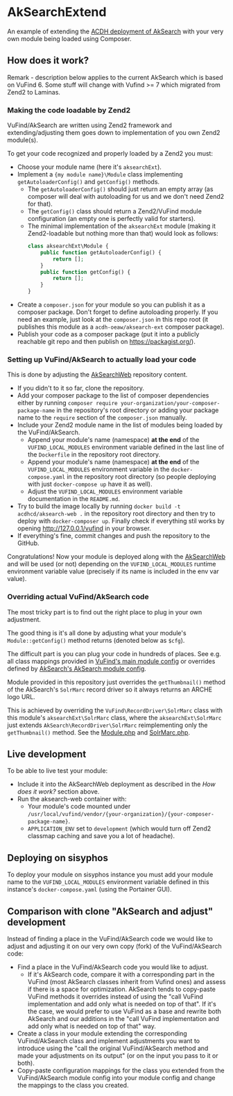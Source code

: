 # AkSearchExtend

An example of extending the [ACDH deployment of AkSearch](https://github.com/acdh-oeaw/AkSearchWeb) with your very own module being loaded using Composer.

## How does it work?

Remark - description below applies to the current AkSearch which is based on VuFind 6. Some stuff will change with Vufind >= 7 which migrated from Zend2 to Laminas.

### Making the code loadable by Zend2

VuFind/AkSearch are written using Zend2 framework and extending/adjusting them goes down to implementation of you own Zend2 module(s).

To get your code recognized and properly loaded by a Zend2 you must:

* Choose your module name (here it's `aksearchExt`).
* Implement a `{my module name}\Module` class implementing `getAutoloaderConfig()` and `getConfig()` methods.
    * The `getAutoloaderConfig()` should just return an empty array (as composer will deal with autoloading for us and we don't need Zend2 for that).
    * The `getConfig()` class should return a Zend2/VuFind module configuration (an empty one is perfectly valid for starters).
    * The minimal implementation of the `aksearchExt` module (making it Zend2-loadable but nothing more than that) would look as follows:
      ```php
      class aksearchExt\Module {
          public function getAutoloaderConfig() {
              return [];
          }
          public function getConfig() {
              return [];
          }
      }
      ```
* Create a `composer.json` for your module so you can publish it as a composer package.
  Don't forget to define autoloading properly.
  If you need an example, just look at the `composer.json` in this repo root (it publishes this module as a `acdh-oeaw/aksearch-ext` composer package).
* Publish your code as a composer package (put it into a publicly reachable git repo and then publish on https://packagist.org/).

### Setting up VuFind/AkSearch to actually load your code

This is done by adjusting the [AkSearchWeb](https://github.com/acdh-oeaw/AkSearchWeb) repository content.

* If you didn't to it so far, clone the repository.
* Add your composer package to the list of composer dependencies
  either by running `composer require your-organization/your-composer-package-name` in the repository's root directory 
  or adding your package name to the `require` section of the `composer.json` manually.
* Include your Zend2 module name in the list of modules being loaded by the VuFind/AkSearch.
    * Append your module's name (namespace) **at the end** of the `VUFIND_LOCAL_MODULES` environment variable defined in the last line of the `Dockerfile` in the repository root directory.
    * Append your module's name (namespace) **at the end** of the `VUFIND_LOCAL_MODULES` environment variable in the `docker-compose.yaml` in the repository root directory
      (so people deploying with just `docker-compose up` have it as well).
    * Adjust the `VUFIND_LOCAL_MODULES` environment variable documentation in the `README.md`.
* Try to build the image locally by running `docker build -t acdhcd/aksearch-web .` in the repository root directory 
  and then try to deploy with `docker-composer up`.
  Finally check if everything stil works by opening http://127.0.0.1/vufind in your browser.
* If everything's fine, commit changes and push the repository to the GitHub.

Congratulations! Now your module is deployed along with the [AkSearchWeb](https://github.com/acdh-oeaw/AkSearchWeb) 
and will be used (or not) depending on the `VUFIND_LOCAL_MODULES` runtime environment variable value (precisely if its name is included in the env var value).

### Overriding actual VuFind/AkSearch code

The most tricky part is to find out the right place to plug in your own adjustment.

The good thing is it's all done by adjusting what your module's `Module::getConfig()` method returns (denoted below as `$cfg`).

The difficult part is you can plug your code in hundreds of places. See e.g. all class mappings provided in [VuFind's main module config](https://biapps.arbeiterkammer.at/gitlab/open/aksearch/aksearch/blob/aksearch/module/VuFind/config/module.config.php) or overrides defined by [AkSearch's AkSearch module config](https://gitlab.com/acdh-oeaw/oeaw-resources/module-core/-/blob/master/config/module.config.php).

Module provided in this repository just overrides the `getThumbnail()` method of the AkSearch's `SolrMarc` record driver so it always returns an ARCHE logo URL.

This is achieved by overriding the `VuFind\RecordDriver\SolrMarc` class with this module's `aksearchExt\SolrMarc` class, where the `aksearchExt\SolrMarc` just extends `AkSearch\RecordDriver\SolrMarc` reimplementing only the `getThumbnail()` method. See the [Module.php](https://github.com/acdh-oeaw/AkSearchExtend/blob/master/src/aksearchExt/Module.php) and [SolrMarc.php](https://github.com/acdh-oeaw/AkSearchExtend/blob/master/src/aksearchExt/SolrMarc.php).

## Live development

To be able to live test your module:

* Include it into the AkSearchWeb deployment as described in the *How does it work?* section above.
* Run the aksearch-web container with:
    * Your module's code mounted under `/usr/local/vufind/vendor/{your-organization}/{your-composer-package-name}`.
    * `APPLICATION_ENV` set to `development` (which would turn off Zend2 classmap caching and save you a lot of headache).

## Deploying on sisyphos

To deploy your module on sisyphos instance you must add your module name to the `VUFIND_LOCAL_MODULES` environment variable defined in this instance's `docker-compose.yaml`
(using the Portainer GUI).

## Comparison with clone "AkSearch and adjust" development

Instead of finding a place in the VuFind/AkSearch code we would like to adjust and adjusting it on our very own copy (fork) of the VuFind/AkSearch code:

* Find a place in the VuFind/AkSearch code you would like to adjust.
    * If it's AkSearch code, compare it with a corresponding part in the VuFind (most AkSearch classes inherit from Vufind ones) and assess if there is a space for optimization.
      AkSearch tends to copy-paste VuFind methods it overrides instead of using the "call VuFind implementation and add only what is needed on top of that".
      If it's the case, we would prefer to use VuFind as a base and rewrite both AkSearch and our additions in the "call VuFind implementation and add only what is needed on top of that" way.
* Create a class in your module extending the corresponding VuFind/AkSearch class and implement adjustments you want to introduce
  using the "call the original VuFind/AkSearch method and made your adjustments on its output" (or on the input you pass to it or both).
* Copy-paste configuration mappings for the class you extended from the VuFind/AkSearch module config into your module config and change the mappings to the class you created.

